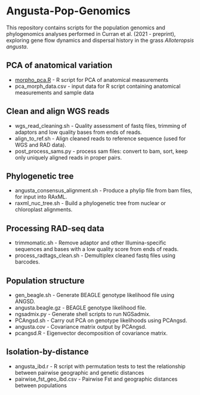 # Angusta-Pop-Genomics
This repository contains scripts for the population genomics and phylogenomics analyses performed in Curran et al. (2021 - preprint), exploring gene flow dynamics and dispersal history in the grass _Alloteropsis angusta_.

## PCA of anatomical variation
- [morpho_pca.R](https://github.com/evcurran/Angusta-Pop-Genomics/blob/main/morpho_pca.R) - R script for PCA of anatomical measurements
- pca_morph_data.csv - input data for R script containing anatomical measurements and sample data

## Clean and align WGS reads
- wgs_read_cleaning.sh - Quality assessment of fastq files, trimming of adaptors and low quality bases from ends of reads.
- align_to_ref.sh - Align cleaned reads to reference sequence (used for WGS and RAD data).
- post_process_sams.py - process sam files: convert to bam, sort, keep only uniquely aligned reads in proper pairs.

## Phylogenetic tree
- angusta_consensus_alignment.sh - Produce a phylip file from bam files, for input into RAxML.
- raxml_nuc_tree.sh - Build a phylogenetic tree from nuclear or chloroplast alignments.

## Processing RAD-seq data
- trimmomatic.sh - Remove adaptor and other Illumina-specific sequences and bases with a low quality score from ends of reads.
- process_radtags_clean.sh - Demultiplex cleaned fastq files using barcodes.

## Population structure
- gen_beagle.sh - Generate BEAGLE genotype likelihood file using ANGSD.
- angusta.beagle.gz - BEAGLE genotype likelihood file.
- ngsadmix.py - Generate shell scripts to run NGSadmix.
- PCAngsd.sh - Carry out PCA on genotype likelihoods using PCAngsd.
- angusta.cov - Covariance matrix output by PCAngsd.
- pcangsd.R - Eigenvector decomposition of covariance matrix.

## Isolation-by-distance 
- angusta_ibd.r - R script with permutation tests to test the relationship between pairwise geographic and genetic distances
- pairwise_fst_geo_ibd.csv - Pairwise Fst and geographic distances between populations 
